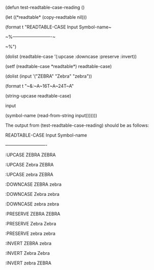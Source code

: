  



(defun test-readtable-case-reading () 



(let ((\*readtable\* (copy-readtable nil))) 



(format t "READTABLE-CASE Input Symbol-name&#126; 



&#126;%–––––––––––––––––-&#126; 



&#126;%") 



(dolist (readtable-case ’(:upcase :downcase :preserve :invert)) 



(setf (readtable-case \*readtable\*) readtable-case) 



(dolist (input ’("ZEBRA" "Zebra" "zebra")) 



(format t "&#126;&amp;:&#126;A&#126;16T&#126;A&#126;24T&#126;A" 



(string-upcase readtable-case) 



input 



(symbol-name (read-from-string input))))))) 







 



 



The output from (test-readtable-case-reading) should be as follows: 



READTABLE-CASE Input Symbol-name 



––––––––––––––––––- 



:UPCASE ZEBRA ZEBRA 



:UPCASE Zebra ZEBRA 



:UPCASE zebra ZEBRA 



:DOWNCASE ZEBRA zebra 



:DOWNCASE Zebra zebra 



:DOWNCASE zebra zebra 



:PRESERVE ZEBRA ZEBRA 



:PRESERVE Zebra Zebra 



:PRESERVE zebra zebra 



:INVERT ZEBRA zebra 



:INVERT Zebra Zebra 



:INVERT zebra ZEBRA 



